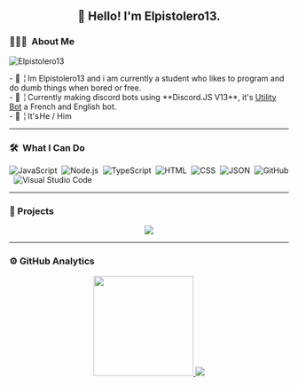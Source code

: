 <h2 align="center">👋 Hello! I'm Elpistolero13.</h2>
<h3> 👨🏻‍💻 &nbsp;About Me</h3>
<p align="left"> <img src="https://komarev.com/ghpvc/?username=Elpistolero131" alt="Elpistolero13" /> </p>
- 📌 ╎ Im Elpistolero13 and i am currently a student who likes to program and do dumb things when bored or free.<br>
- 🤖 ╎ Currently making discord bots using **Discord.JS V13**, it's <a href="https://www.utilitybot.ga/">Utility Bot</a> a French and English bot.<br>
- 👷 ╎ It's He / Him

-------

<h3> 🛠 &nbsp;What I Can Do </h3>

![JavaScript](https://img.shields.io/badge/-JavaScript-05122A?style=flat&logo=javascript)&nbsp;
![Node.js](https://img.shields.io/badge/-Node.js-05122A?style=flat&logo=node.js)&nbsp;
![TypeScript](https://img.shields.io/badge/-TypeScrip-05122A?style=flat&logo=typescript)&nbsp;
![HTML](https://img.shields.io/badge/-HTML-05122A?style=flat&logo=HTML5)&nbsp;
![CSS](https://img.shields.io/badge/-CSS-05122A?style=flat&logo=CSS3&logoColor=1572B6)&nbsp;
![JSON](https://img.shields.io/badge/-JSON-05122A?style=flat&logo=json)&nbsp;
![GitHub](https://img.shields.io/badge/-GitHub-05122A?style=flat&logo=github)&nbsp;
![Visual Studio Code](https://img.shields.io/badge/-Visual%20Studio%20Code-05122A?style=flat&logo=visual-studio-code&logoColor=007ACC)&nbsp;

-------

<h3> 📎&nbsp;Projects </h3>
<p align="center">
<a href="https://github.com/Elpistolero131/UtilityBot"><img src="https://github-readme-stats.vercel.app/api/pin/?username=Elpistolero131&repo=UtilityBot&theme=chartreuse-dark"></a>
  </p>

-------
  
<h3> ⚙️&nbsp;GitHub Analytics</h3>

<p align="center">
<a href="https://github.com/Elpistolero131">
  <img height="180em" src="https://github-readme-stats-eight-theta.vercel.app/api?username=Elpistolero131&show_icons=true&theme=algolia&include_all_commits=true&count_private=true"/>
 <img src="https://github-readme-stats.vercel.app/api/wakatime?username=Elpistolero131&layout=compact&theme=radical">
</a>
</p>
